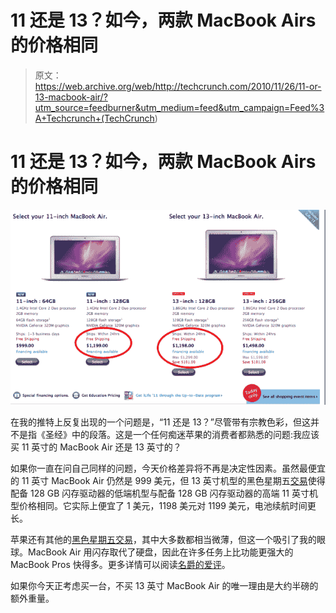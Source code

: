 # 11 还是 13？如今，两款 MacBook Airs 的价格相同

> 原文：<https://web.archive.org/web/http://techcrunch.com/2010/11/26/11-or-13-macbook-air/?utm_source=feedburner&utm_medium=feed&utm_campaign=Feed%3A+Techcrunch+(TechCrunch>)

# 11 还是 13？如今，两款 MacBook Airs 的价格相同

![](img/132e513b4f5f5831c22485d97072942a.png)

在我的推特上反复出现的一个问题是，“11 还是 13？”尽管带有宗教色彩，但这并不是指《圣经》中的段落。这是一个任何痴迷苹果的消费者都熟悉的问题:我应该买 11 英寸的 MacBook Air 还是 13 英寸的？

如果你一直在问自己同样的问题，今天价格差异将不再是决定性因素。虽然最便宜的 11 英寸 MacBook Air 仍然是 999 美元，但 13 英寸机型的黑色星期五[交易](https://web.archive.org/web/20230202220624/http://store.apple.com/us/browse/home/shop_mac/family/macbook_air?mco=MTU3NDU2OTQ)使得配备 128 GB 闪存驱动器的低端机型与配备 128 GB 闪存驱动器的高端 11 英寸机型价格相同。它实际上便宜了 1 美元，1198 美元对 1199 美元，电池续航时间更长。

苹果还有其他的[黑色星期五交易](https://web.archive.org/web/20230202220624/http://www.crunchgear.com/2010/11/26/apples-black-friday-deals-sufficiently-interesting/)，其中大多数都相当微薄，但这一个吸引了我的眼球。MacBook Air 用闪存取代了硬盘，因此在许多任务上比功能更强大的 MacBook Pros 快得多。更多详情可以阅读[名爵的爱评](https://web.archive.org/web/20230202220624/https://techcrunch.com/2010/10/26/13-inch-macbook-air-review/)。

如果你今天正考虑买一台，不买 13 英寸 MacBook Air 的唯一理由是大约半磅的额外重量。